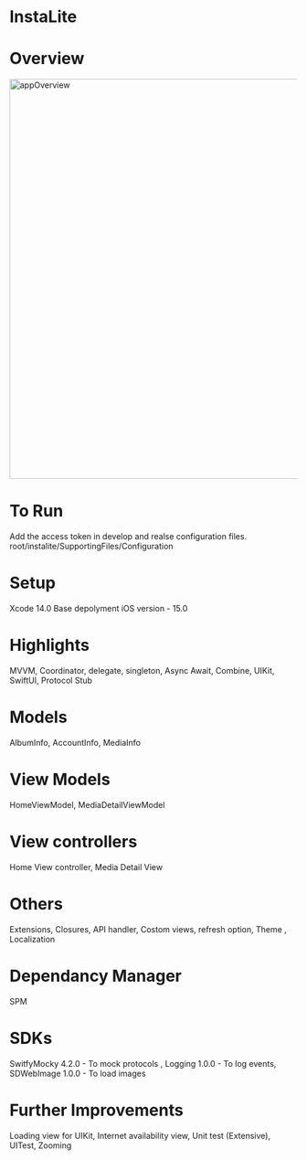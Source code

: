 # InstaLite

# Overview

<img width="700" alt="appOverview" src="https://user-images.githubusercontent.com/3583771/207049340-a0cd1fa0-02b4-45b9-bf16-60ca57e68f79.png">

# To Run 

Add the access token in develop and realse configuration files. root/instalite/SupportingFiles/Configuration

# Setup 

Xcode 14.0
Base depolyment iOS version - 15.0 

# Highlights

MVVM,
Coordinator,
delegate,
singleton,
Async Await,
Combine,
UIKit,
SwiftUI,
Protocol Stub

# Models 

AlbumInfo,
AccountInfo,
MediaInfo

# View Models

HomeViewModel,
MediaDetailViewModel 

# View controllers 

Home View controller,
Media Detail View


# Others 

Extensions,
Closures,
API handler,
Costom views,
refresh option,
Theme ,
Localization

# Dependancy Manager 

SPM 

# SDKs 

SwitfyMocky 4.2.0 - To mock protocols ,
Logging 1.0.0 - To log events,
SDWebImage 1.0.0 - To load images

# Further Improvements

Loading view for UIKit,
Internet availability view,
Unit test (Extensive),
UITest,
Zooming
